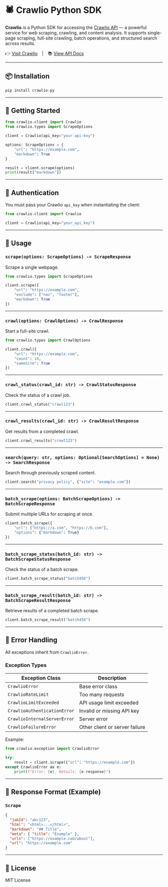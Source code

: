 
# 🕷️ Crawlio Python SDK

**Crawlio** is a Python SDK for accessing the [Crawlio API](https://crawlio.xyz) — a powerful service for web scraping, crawling, and content analysis. It supports single-page scraping, full-site crawling, batch operations, and structured search across results.

👉 [Visit Crawlio](https://crawlio.xyz) | 📚 [View API Docs](https://docs.crawlio.xyz)

---

## 📦 Installation

```bash
pip install crawlio-py
```

---

## 🚀 Getting Started

```python
from crawlio.client import Crawlio
from crawlio.types import ScrapeOptions

client = Crawlio(api_key="your-api-key")

options: ScrapeOptions = {
    "url": "https://example.com",
    "markdown": True
}

result = client.scrape(options)
print(result["markdown"])
```

---

## 🔐 Authentication

You must pass your Crawlio `api_key` when instantiating the client:

```python
from crawlio.client import Crawlio

client = Crawlio(api_key="your_api_key")
```

---

## 🧭 Usage

### `scrape(options: ScrapeOptions) -> ScrapeResponse`

Scrape a single webpage.

```python
from crawlio.types import ScrapeOptions

client.scrape({
    "url": "https://example.com",
    "exclude": ["nav", "footer"],
    "markdown": True
})
```

---

### `crawl(options: CrawlOptions) -> CrawlResponse`

Start a full-site crawl.

```python
from crawlio.types import CrawlOptions

client.crawl({
    "url": "https://example.com",
    "count": 10,
    "sameSite": True
})
```

---

### `crawl_status(crawl_id: str) -> CrawlStatusResponse`

Check the status of a crawl job.

```python
client.crawl_status("crawl123")
```

---

### `crawl_results(crawl_id: str) -> CrawlResultResponse`

Get results from a completed crawl.

```python
client.crawl_results("crawl123")
```

---

### `search(query: str, options: Optional[SearchOptions] = None) -> SearchResponse`

Search through previously scraped content.

```python
client.search("privacy policy", {"site": "example.com"})
```

---

### `batch_scrape(options: BatchScrapeOptions) -> BatchScrapeResponse`

Submit multiple URLs for scraping at once.

```python
client.batch_scrape({
    "url": ["https://a.com", "https://b.com"],
    "options": {"markdown": True}
})
```

---

### `batch_scrape_status(batch_id: str) -> BatchScrapeStatusResponse`

Check the status of a batch scrape.

```python
client.batch_scrape_status("batch456")
```

---

### `batch_scrape_result(batch_id: str) -> BatchScrapeResultResponse`

Retrieve results of a completed batch scrape.

```python
client.batch_scrape_result("batch456")
```

---

## 🧨 Error Handling

All exceptions inherit from `CrawlioError`.

### Exception Types

| Exception Class              | Description                    |
| ---------------------------- | ------------------------------ |
| `CrawlioError`               | Base error class               |
| `CrawlioRateLimit`           | Too many requests              |
| `CrawlioLimitExceeded`       | API usage limit exceeded       |
| `CrawlioAuthenticationError` | Invalid or missing API key     |
| `CrawlioInternalServerError` | Server error                   |
| `CrawlioFailureError`        | Other client or server failure |

Example:

```python
from crawlio.exception import CrawlioError

try:
    result = client.scrape({"url": "https://example.com"})
except CrawlioError as e:
    print(f"Error: {e}, Details: {e.response}")
```

---

## 📄 Response Format (Example)

### `Scrape`

```json
{
  "jobId": "abc123",
  "html": "<html>...</html>",
  "markdown": "## Title",
  "meta": { "title": "Example" },
  "urls": ["https://example.com/about"],
  "url": "https://example.com"
}
```

---

## 📃 License

MIT License